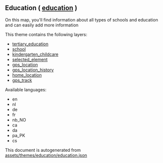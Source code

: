 [//]: # (WARNING: this file is automatically generated. Please find the sources at the bottom and edit those sources)

 Education ( [education](https://mapcomplete.osm.be/education) ) 
-----------------------------------------------------------------



On this map, you'll find information about all types of schools and education and can easily add more information

This theme contains the following layers:



  - [tertiary_education](../Layers/tertiary_education.md)
  - [school](../Layers/school.md)
  - [kindergarten_childcare](../Layers/kindergarten_childcare.md)
  - [selected_element](../Layers/selected_element.md)
  - [gps_location](../Layers/gps_location.md)
  - [gps_location_history](../Layers/gps_location_history.md)
  - [home_location](../Layers/home_location.md)
  - [gps_track](../Layers/gps_track.md)


Available languages:



  - en
  - nl
  - de
  - fr
  - nb_NO
  - ca
  - da
  - pa_PK
  - cs
 

This document is autogenerated from [assets/themes/education/education.json](https://github.com/pietervdvn/MapComplete/blob/develop/assets/themes/education/education.json)
